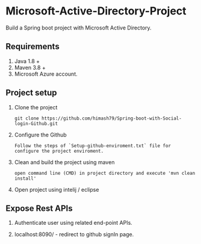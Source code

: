 # Microsoft-Active-Directory-Project
Build a Spring boot project with Microsoft Active Directory.

## Requirements

01) Java 1.8 +
02) Maven 3.8 +
03) Microsoft Azure account.

## Project setup

01) Clone the project

		git clone https://github.com/himash79/Spring-boot-with-Social-login-Github.git

02) Configure the Github 

		Follow the steps of `Setup-github-enviroment.txt` file for configure the project enviroment.

03) Clean and build the project using maven

		open command line (CMD) in project directory and execute 'mvn clean install'
		
04) Open project using intelij / eclipse
		
## Expose Rest APIs

01) Authenticate user using related end-point APIs.

01) localhost:8090/ - redirect to github signIn page.
